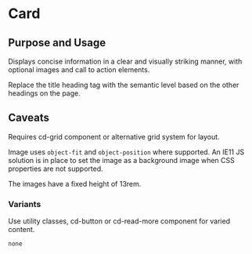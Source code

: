 # Card

## Purpose and Usage
Displays concise information in a clear and visually striking manner, with optional images and call to action elements.

Replace the title heading tag with the semantic level based on the other headings on the page.

## Caveats
Requires cd-grid component or alternative grid system for layout.

Image uses `object-fit` and `object-position` where supported. An IE11 JS solution is in place to set the image as a 
background image when CSS properties are not supported.

The images have a fixed height of 13rem.

### Variants
Use utility classes, cd-button or cd-read-more component for varied content.

```
none

```
